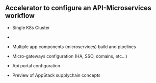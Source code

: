 ## Accelerator to configure an API-Microservices workflow

- Single K8s Cluster 
- 
- Multiple app components (microservices) build and pipelines 

- Micro-gateways configuration (HA, SSO, domains, etc...)

- Api portal configuration

- Preview of AppStack supplychain concepts

